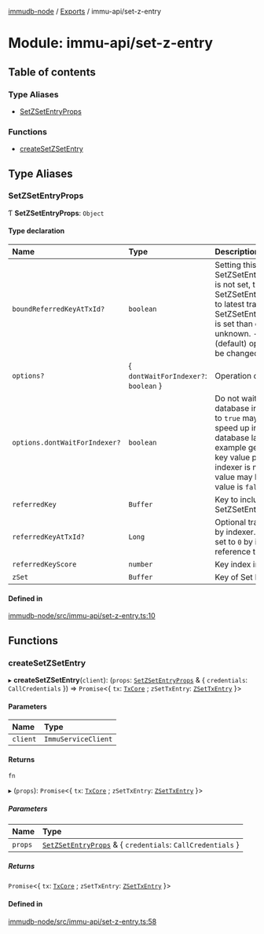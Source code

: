 [immudb-node](../README.md) / [Exports](../modules.md) / immu-api/set-z-entry

# Module: immu-api/set-z-entry

## Table of contents

### Type Aliases

- [SetZSetEntryProps](immu_api_set_z_entry.md#setzsetentryprops)

### Functions

- [createSetZSetEntry](immu_api_set_z_entry.md#createsetzsetentry)

## Type Aliases

### SetZSetEntryProps

Ƭ **SetZSetEntryProps**: `Object`

#### Type declaration

| Name | Type | Description |
| :------ | :------ | :------ |
| `boundReferredKeyAtTxId?` | `boolean` | Setting this value to:  - `true` and if SetZSetEntryProps.referredKeyAtTxId is not set, then immudb    will set SetZSetEntryProps.referredKeyAtTxId to latest transaction id.  - `true` and if SetZSetEntryProps.referredKeyAtTxId is set    than operation behaviour is unknown.  - `false` or `undefinde` (default) operation behaviour will    not be changed. |
| `options?` | { `dontWaitForIndexer?`: `boolean`  } | Operation options. |
| `options.dontWaitForIndexer?` | `boolean` | Do not wait for ImmuDb to update database indexes, setting this  value to `true` may cause operation to speed up in exchange for  stale database latest keys values.    For example geting key value will return key value pointed by  indexer. If indexer is not up to date, returned value may be not  latest value.    Default value is `false`. |
| `referredKey` | `Buffer` | Key to include in set SetZSetEntryProps.zSet. |
| `referredKeyAtTxId?` | `Long` | Optional transaction id for seeing key by indexer. If not set this value  will be set to `0` by immudb, meaning reference to latest value of key. |
| `referredKeyScore` | `number` | Key index in set. |
| `zSet` | `Buffer` | Key of Set holding ZEntries. |

#### Defined in

[immudb-node/src/immu-api/set-z-entry.ts:10](https://github.com/user3232/node-immu-db/blob/2e88686/immudb-node/src/immu-api/set-z-entry.ts#L10)

## Functions

### createSetZSetEntry

▸ **createSetZSetEntry**(`client`): (`props`: [`SetZSetEntryProps`](immu_api_set_z_entry.md#setzsetentryprops) & { `credentials`: `CallCredentials`  }) => `Promise`<{ `tx`: [`TxCore`](types_Tx.md#txcore) ; `zSetTxEntry`: [`ZSetTxEntry`](types_TxEntry.md#zsettxentry)  }\>

#### Parameters

| Name | Type |
| :------ | :------ |
| `client` | `ImmuServiceClient` |

#### Returns

`fn`

▸ (`props`): `Promise`<{ `tx`: [`TxCore`](types_Tx.md#txcore) ; `zSetTxEntry`: [`ZSetTxEntry`](types_TxEntry.md#zsettxentry)  }\>

##### Parameters

| Name | Type |
| :------ | :------ |
| `props` | [`SetZSetEntryProps`](immu_api_set_z_entry.md#setzsetentryprops) & { `credentials`: `CallCredentials`  } |

##### Returns

`Promise`<{ `tx`: [`TxCore`](types_Tx.md#txcore) ; `zSetTxEntry`: [`ZSetTxEntry`](types_TxEntry.md#zsettxentry)  }\>

#### Defined in

[immudb-node/src/immu-api/set-z-entry.ts:58](https://github.com/user3232/node-immu-db/blob/2e88686/immudb-node/src/immu-api/set-z-entry.ts#L58)
